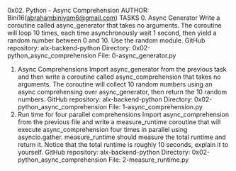 0x02. Python - Async Comprehension
AUTHOR: Bini16(abrahambiniyam6@gmail.com)
TASKS
0. Async Generator
Write a coroutine called async_generator that takes no arguments.
The coroutine will loop 10 times, each time asynchronously wait 1 second, then yield a random number between 0 and 10. Use the random module.
GitHub repository: alx-backend-python
Directory: 0x02-python_async_comprehension
File: 0-async_generator.py
1. Async Comprehensions
Import async_generator from the previous task and then write a coroutine called async_comprehension that takes no arguments.
The coroutine will collect 10 random numbers using an async comprehensing over async_generator, then return the 10 random numbers.
GitHub repository: alx-backend-python
Directory: 0x02-python_async_comprehension
File: 1-async_comprehension.py
2. Run time for four parallel comprehensions
Import async_comprehension from the previous file and write a measure_runtime coroutine that will execute async_comprehension four times in parallel using asyncio.gather.
measure_runtime should measure the total runtime and return it.
Notice that the total runtime is roughly 10 seconds, explain it to yourself.
GitHub repository: alx-backend-python
Directory: 0x02-python_async_comprehension
File: 2-measure_runtime.py
